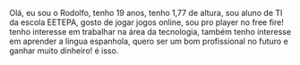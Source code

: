 Olá, eu sou o Rodolfo,
tenho 19 anos,
tenho 1,77 de altura,
sou aluno de TI da escola EETEPA,
gosto de jogar jogos online,
sou pro player no free fire!
tenho interesse em trabalhar na área da tecnologia,
também tenho interesse em aprender a língua espanhola,
quero ser um bom profissional no futuro e ganhar muito dinheiro!
é isso.

<!---
rodolffo19/rodolffo19 is a ✨ special ✨ repository because its `README.md` (this file) appears on your GitHub profile.
You can click the Preview link to take a look at your changes.
--->
